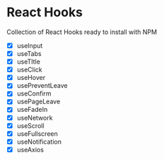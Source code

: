 # React Hooks

Collection of React Hooks ready to install with NPM

- [x] useInput
- [x] useTabs
- [x] useTItle
- [x] useClick
- [x] useHover
- [x] usePreventLeave
- [x] useConfirm
- [x] usePageLeave
- [x] useFadeIn
- [x] useNetwork
- [x] useScroll
- [x] useFullscreen
- [x] useNotification
- [x] useAxios
